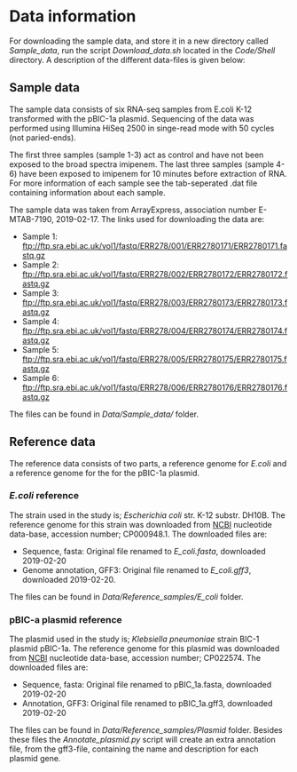 # Data information 

For downloading the sample data, and store it in a new directory called *Sample_data*, run the script *Download_data.sh* located in the *Code/Shell* directory. A description of the different data-files is given below:

## Sample data 
The sample data consists of six RNA-seq samples from E.coli K-12 transformed with the pBIC-1a plasmid. Sequencing of the data was performed using Illumina HiSeq 2500 in singe-read mode with 50 cycles (not paried-ends). 

The first three samples (sample 1-3) act as control and have not been exposed to the broad spectra imipenem. The last three samples (sample 4-6) have been exposed to imipenem for 10 minutes before extraction of RNA. For more information of each sample see the tab-seperated .dat file containing information about each sample. 

The sample data was taken from ArrayExpress, association number E-MTAB-7190, 2019-02-17. The links used for downloading the data are:

* Sample 1: ftp://ftp.sra.ebi.ac.uk/vol1/fastq/ERR278/001/ERR2780171/ERR2780171.fastq.gz
* Sample 2: ftp://ftp.sra.ebi.ac.uk/vol1/fastq/ERR278/002/ERR2780172/ERR2780172.fastq.gz
* Sample 3: ftp://ftp.sra.ebi.ac.uk/vol1/fastq/ERR278/003/ERR2780173/ERR2780173.fastq.gz
* Sample 4: ftp://ftp.sra.ebi.ac.uk/vol1/fastq/ERR278/004/ERR2780174/ERR2780174.fastq.gz
* Sample 5: ftp://ftp.sra.ebi.ac.uk/vol1/fastq/ERR278/005/ERR2780175/ERR2780175.fastq.gz
* Sample 6: ftp://ftp.sra.ebi.ac.uk/vol1/fastq/ERR278/006/ERR2780176/ERR2780176.fastq.gz

The files can be found in *Data/Sample_data/* folder. 

## Reference data 

The reference data consists of two parts, a reference genome for *E.coli* and a reference genome for the for the pBIC-1a plasmid. 

### *E.coli* reference
The strain used in the study is; *Escherichia coli* str. K-12 substr. DH10B. The reference genome for this strain was downloaded from [NCBI](https://www.ncbi.nlm.nih.gov/nucleotide) nucleotide data-base, accession number; CP000948.1. The downloaded files are:

* Sequence, fasta: Original file renamed to *E_coli.fasta*, downloaded 2019-02-20
* Genome annotation, GFF3: Original file renamed to *E_coli.gff3*, downloaded 2019-02-20. 

The files can be found in *Data/Reference_samples/E_coli* folder. 

### pBIC-a plasmid reference
The plasmid used in the study is; *Klebsiella pneumoniae* strain BIC-1 plasmid pBIC-1a. The reference genome for this plasmid was downloaded from [NCBI](https://www.ncbi.nlm.nih.gov/nucleotide) nucleotide data-base, accession number; CP022574. The downloaded files are:

* Sequence, fasta: Original file renamed to pBIC_1a.fasta, downloaded 2019-02-20
* Annotation, GFF3: Original file renamed to pBIC_1a.gff3, downloaded 2019-02-20

The files can be found in *Data/Reference_samples/Plasmid* folder. Besides these files the *Annotate_plasmid.py* script will create an extra annotation file, from the gff3-file, containing the name and description for each plasmid gene. 

